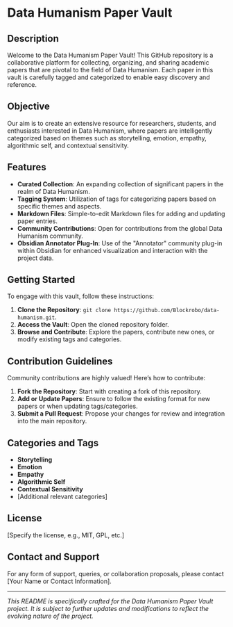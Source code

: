# Data Humanism Paper Vault

## Description
Welcome to the Data Humanism Paper Vault! This GitHub repository is a collaborative platform for collecting, organizing, and sharing academic papers that are pivotal to the field of Data Humanism. Each paper in this vault is carefully tagged and categorized to enable easy discovery and reference.

## Objective
Our aim is to create an extensive resource for researchers, students, and enthusiasts interested in Data Humanism, where papers are intelligently categorized based on themes such as storytelling, emotion, empathy, algorithmic self, and contextual sensitivity.

## Features
- **Curated Collection**: An expanding collection of significant papers in the realm of Data Humanism.
- **Tagging System**: Utilization of tags for categorizing papers based on specific themes and aspects.
- **Markdown Files**: Simple-to-edit Markdown files for adding and updating paper entries.
- **Community Contributions**: Open for contributions from the global Data Humanism community.
- **Obsidian Annotator Plug-In**: Use of the "Annotator" community plug-in within Obsidian for enhanced visualization and interaction with the project data.

## Getting Started
To engage with this vault, follow these instructions:

1. **Clone the Repository**: `git clone https://github.com/Blockrobo/data-humanism.git`.
2. **Access the Vault**: Open the cloned repository folder.
3. **Browse and Contribute**: Explore the papers, contribute new ones, or modify existing tags and categories.

## Contribution Guidelines
Community contributions are highly valued! Here’s how to contribute:

1. **Fork the Repository**: Start with creating a fork of this repository.
2. **Add or Update Papers**: Ensure to follow the existing format for new papers or when updating tags/categories.
3. **Submit a Pull Request**: Propose your changes for review and integration into the main repository.

## Categories and Tags
- **Storytelling**
- **Emotion**
- **Empathy**
- **Algorithmic Self**
- **Contextual Sensitivity**
- [Additional relevant categories]

## License
[Specify the license, e.g., MIT, GPL, etc.]

## Contact and Support
For any form of support, queries, or collaboration proposals, please contact [Your Name or Contact Information].

---

*This README is specifically crafted for the Data Humanism Paper Vault project. It is subject to further updates and modifications to reflect the evolving nature of the project.*

